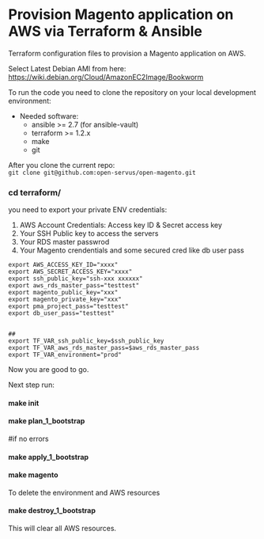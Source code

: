 # Provision Magento application on AWS via Terraform & Ansible

Terraform configuration files to provision a Magento application on AWS.

Select Latest Debian AMI from here:
https://wiki.debian.org/Cloud/AmazonEC2Image/Bookworm

To run the code you need to clone the repository on your local development environment:
* Needed software:
  * ansible >= 2.7 (for ansible-vault)
  * terraform >= 1.2.x
  * make
  * git

After you clone the current repo:<br />
``git clone git@github.com:open-servus/open-magento.git``

### cd terraform/

you need to export your private ENV credentials:


1. AWS Account Credentials: Access key ID & Secret access key
2. Your SSH Public key to access the servers
3. Your RDS master passwrod
4. Your Magento crendentials and some secured cred like db user pass
```
export AWS_ACCESS_KEY_ID="xxxx"
export AWS_SECRET_ACCESS_KEY="xxxx"
export ssh_public_key="ssh-xxx xxxxxx"
export aws_rds_master_pass="testtest"
export magento_public_key="xxx"
export magento_private_key="xxx"
export pma_project_pass="testtest"
export db_user_pass="testtest"


##
export TF_VAR_ssh_public_key=$ssh_public_key
export TF_VAR_aws_rds_master_pass=$aws_rds_master_pass
export TF_VAR_environment="prod"
```

Now you are good to go.

Next step run:
#### make init

#### make plan_1_bootstrap
#if no errors 

#### make apply_1_bootstrap

#### make magento

To delete the environment and AWS resources
#### make destroy_1_bootstrap

This will clear all AWS resources.